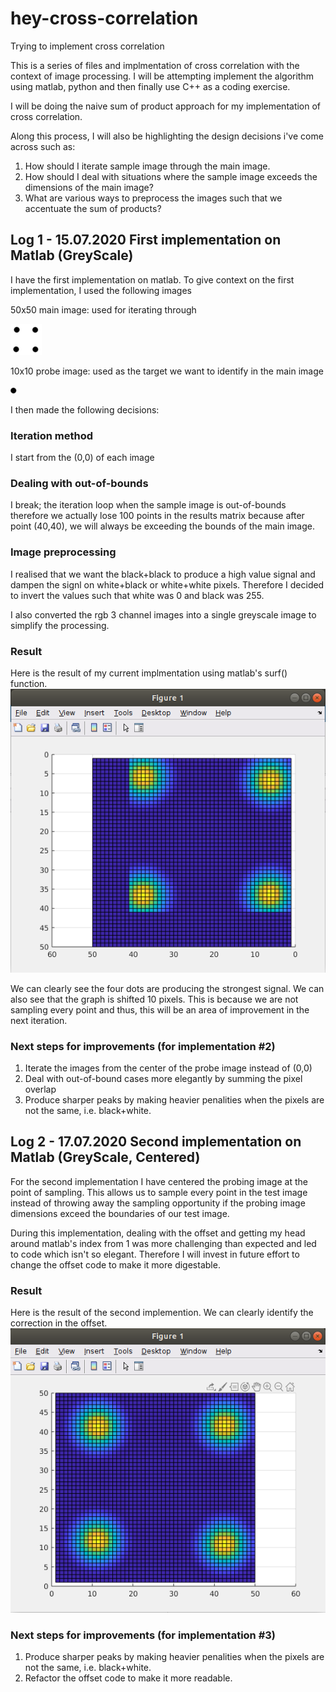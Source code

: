 # hey-cross-correlation
Trying to implement cross correlation  

This is a series of files and implmentation of cross correlation with the context of image processing. 
I will be attempting implement the algorithm using matlab, python and then finally use C++ as a coding 
exercise. 

I will be doing the naive sum of product approach for my implementation of cross correlation. 

Along this process, I will also be highlighting the design decisions i've come across such as: 
1. How should I iterate sample image through the main image. 
2. How should I deal with situations where the sample image exceeds the dimensions of the main image? 
3. What are various ways to preprocess the images such that we accentuate the sum of products? 


## Log 1 - 15.07.2020 First implementation on Matlab (GreyScale)
I have the first implementation on matlab. To give context on the first implementation, I used the following images

50x50 main image: used for iterating through

![50x50 main image](https://github.com/gheylam/hey-cross-correlation/blob/master/images/cc_test_image.jpg)

10x10 probe image: used as the target we want to identify in the main image

![10x10 probe image](https://github.com/gheylam/hey-cross-correlation/blob/master/images/cc_probe_image.jpg)

I then made the following decisions: 

### Iteration method 
I start from the (0,0) of each image 
  
### Dealing with out-of-bounds
I break; the iteration loop when the sample image is out-of-bounds therefore we actually lose 100 
points in the results matrix because after point (40,40), we will always be exceeding the bounds of the main 
image. 

### Image preprocessing 
I realised that we want the black+black to produce a high value signal and dampen the signl on white+black or white+white pixels.
Therefore I decided to invert the values such that white was 0 and black was 255. 

I also converted the rgb 3 channel images into a single greyscale image to simplify the processing. 

### Result 
Here is the result of my current implmentation using matlab's surf() function.
![Implementation#1 results graph](https://github.com/gheylam/hey-cross-correlation/blob/master/results/implementation_1_result_bottom.png)

We can clearly see the four dots are producing the strongest signal. We can also see that the graph is shifted 
10 pixels. This is because we are not sampling every point and thus, this will be an area of improvement in the 
next iteration.

### Next steps for improvements (for implementation #2) 
1. Iterate the images from the center of the probe image instead of (0,0)
2. Deal with out-of-bound cases more elegantly by summing the pixel overlap 
3. Produce sharper peaks by making heavier penalities when the pixels are not the same, i.e. black+white. 

## Log 2 - 17.07.2020 Second implementation on Matlab (GreyScale, Centered) 
For the second implementation I have centered the probing image at the point of sampling. This allows us to 
sample every point in the test image instead of throwing away the sampling opportunity if the probing image 
dimensions exceed the boundaries of our test image. 

During this implementation, dealing with the offset and getting my head around matlab's index from 1 was 
more challenging than expected and led to code which isn't so elegant. Therefore I will invest in future
effort to change the offset code to make it more digestable. 

### Result 
Here is the result of the second implemention. We can clearly identify the correction in the offset. 
![Implementation#2 results graph](https://github.com/gheylam/hey-cross-correlation/blob/master/results/implementation_result_2.png) 

### Next steps for improvements (for implementation #3) 
1. Produce sharper peaks by making heavier penalities when the pixels are not the same, i.e. black+white.
2. Refactor the offset code to make it more readable. 
